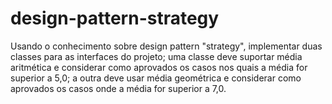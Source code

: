 # design-pattern-strategy
Usando o conhecimento sobre design pattern "strategy", implementar duas classes para as interfaces do projeto; uma classe deve suportar média aritmética e considerar como aprovados os casos nos quais a média for superior a 5,0; a outra deve usar média geométrica e considerar como aprovados os casos onde a média for superior a 7,0.